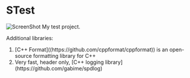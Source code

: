 # STest

![ScreenShot](https://raw.github.com/SMelanko/STest/master/res/sm.png) My test project.

Additional libraries:
<ol>
  <li>[C++ Format]((https://github.com/cppformat/cppformat)) is an open-source formatting library for C++</li>
  <li>Very fast, header only, [C++ logging library](https://github.com/gabime/spdlog)</li>
</ol>
